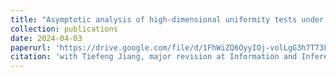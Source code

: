 ```yaml
---
title: "Asymptotic analysis of high-dimensional uniformity tests under heavy-tailed alternatives"
collection: publications
date: 2024-04-03
paperurl: 'https://drive.google.com/file/d/1FhWiZQ6OyyIOj-volLgG3h7T73FVcFma/view?usp=share_link'
citation: 'with Tiefeng Jiang, major revision at Information and Inference.'
---
```

